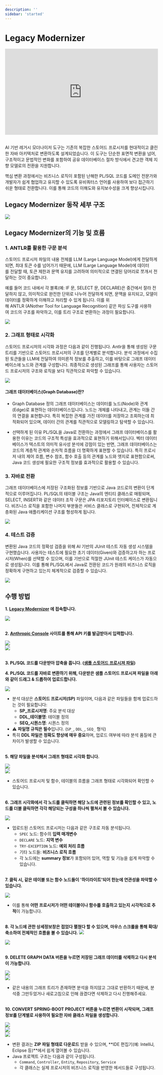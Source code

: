 ```yaml
---
description: ''
sidebar: 'started'
---
```


# Legacy Modernizer

<div style="position: relative; padding-bottom: 56.25%; padding-top: 0px; height: 0; overflow: hidden;">
	<iframe style="position: absolute; top: 0; left: 0; width: 100%; height: 100%;" 
        src="https://www.youtube.com/embed/-cMP4bCkiFc" 
        frameborder="0" crolling="no" frameborder="none" allowfullscreen="">
    </iframe>
</div>
<br>

AI 기반 레거시 모더나이저 도구는 기존의 복잡한 스토어드 프로시저를 현대적이고 클린한 자바 아키텍처로 변환하도록 설계되었습니다. 이 도구는 단순한 표면적 변환을 넘어, 구조적이고 문법적인 변화를 포함하여 공유 데이터베이스 절차 방식에서 견고한 객체 지향 모델로의 전환을 지원합니다.

핵심 변환 과정에서는 비즈니스 로직이 포함된 난해한 PL/SQL 코드를 도메인 전문가와 개발자가 쉽게 협업하고 유지할 수 있도록 유비쿼터스 언어를 사용하여 보다 접근하기 쉬운 형태로 전환합니다. 이를 통해 코드의 이해도와 유지보수성을 크게 향상시킵니다.

## Legacy Modernizer 동작 세부 구조
<img src="https://www.uengine.org/images/Legacy-Code-2-Clean-Code.jpg">

## Legacy Modernizer의 기능 및 흐름
### 1. ANTLR를 활용한 구문 분석
스토어드 프로시저 파일의 내용 전체를 LLM (Large Language Model)에게 전달하게 되면, 최대 토큰 수를 넘어가기 때문에,  LLM (Large Language Model)에 데이터를 전달할 때, 토큰 제한과 문맥 유지를 고려하여 의미적으로 연결된 덩어리로 쪼개서 전달하는 것이 중요합니다. 

예를 들어 코드 내에서 각 블록(예: IF 문, SELECT 문, DECLARE)은 중간에서 잘라 전달하지 않고, 의미적으로 완전한 단위로 나누어 전달하게 되면, 문맥을 유지되고, 모델이 데이터를 정확하게 이해하고 처리할 수 있게 됩니다. 이를 위해 ANTLR (ANother Tool for Language Recognition) 같은 파싱 도구를 사용하여 코드의 구조를 파악하고, 이를 트리 구조로 변환하는 과정이 필요합니다.

<img src="https://github.com/user-attachments/assets/cfdd2696-292a-41fc-949f-c6f7c09f4292">

### 2. 그래프 형태로 시각화
스토어드 프로시저의 시각화 과정은 다음과 같이 진행됩니다. Antlr을 통해 생성된 구문 트리를 기반으로 스토어드 프로시저의 구조를 단계별로 분석합니다. 분석 과정에서 수집된 토큰들을 LLM에 전달하여 의미론적 정보를 추출하고, 이를 바탕으로 그래프 데이터베이스에 노드와 관계를 구성합니다. 최종적으로 생성된 그래프를 통해 사용자는 스토어드 프로시저의 구조와 로직을 보다 직관적으로 파악할 수 있습니다.

<img src="https://github.com/user-attachments/assets/c2b2b284-9f73-4ba0-b633-e863b6406949">

#### 그래프 데이터베이스(Graph Database)란?
* Graph Database 정의
그래프 데이터베이스는 데이터를 노드(Node)와 관계(Edge)로 표현하는 데이터베이스입니다. 노드는 개체를 나타내고, 관계는 이들 간의 연결을 표현합니다. 특히 복잡한 관계를 가진 데이터를 저장하고 조회하는데 최적화되어 있으며, 데이터 간의 관계를 직관적으로 모델링하고 탐색할 수 있습니다.

* 선택하게 된 이유
PL/SQL을 Java로 전환하는 과정에서 그래프 데이터베이스를 활용한 이유는 코드의 구조적 특성을 효과적으로 표현하기 위해서입니다. 벡터 데이터베이스가 텍스트의 의미적 유사성 분석에 강점이 있는 반면, 그래프 데이터베이스는 코드의 계층적 관계와 순차적 흐름을 더 명확하게 표현할 수 있습니다. 특히 프로시저 내의 제어 흐름, 변수 참조, 함수 호출 등의 관계를 노드와 엣지로 표현함으로써, Java 코드 생성에 필요한 구조적 정보를 효과적으로 활용할 수 있습니다.

### 3. 자바로 전환
그래프 데이터베이스에 저장된 구조화된 정보를 기반으로 Java 코드로의 변환이 단계적으로 이루어집니다. PL/SQL의 테이블 구조는 Java의 엔티티 클래스로 매핑되며, SELECT, INSERT와 같은 데이터 조작 구문은 JPA 리포지토리 인터페이스로 변환됩니다. 비즈니스 로직을 포함한 나머지 부분들은 서비스 클래스로 구현되어, 전체적으로 계층화된 Java 애플리케이션 구조를 형성하게 됩니다.

<img src="https://github.com/user-attachments/assets/64599fc7-b9d2-4a67-a0d9-d9ed8ec51abd">

### 4. 테스트 검증
변환된 Java 코드의 정확성 검증을 위해 AI 기반의 JUnit 테스트 자동 생성 시스템을 구현했습니다. 사용자는 테스트에 필요한 초기 데이터(Given)와 검증하고자 하는 프로시저(When)를 선택할 수 있으며, 이를 기반으로 적절한 JUnit 테스트 케이스가 자동으로 생성됩니다. 이를 통해 PL/SQL에서 Java로 전환된 코드가 원래의 비즈니스 로직을 정확하게 구현하고 있는지 체계적으로 검증할 수 있습니다.

<img src="https://github.com/user-attachments/assets/881e0570-4030-4c59-a897-c2026879e744">

## 수행 방법
<!-- #### 데모 : 근태 관리 시스템 자바 코드 전환 -->

**1. [Legacy Modernizer](http://modernizer.uengine.io/) 에 접속합니다.**

<img src="https://ju0735.github.io/uengine-new.github.io/images/legacy-modernizer/01.png">
<br><br>

**2. [Anthropic Console](https://console.anthropic.com/settings/keys) 사이트를 통해 API 키를 발급받아서 입력합니다.**

<img src="https://ju0735.github.io/uengine-new.github.io/images/legacy-modernizer/02.png">
<br>

<img src="https://ju0735.github.io/uengine-new.github.io/images/legacy-modernizer/03.png">
<br><br>

**3. PL/SQL 코드를 다운받아 압축을 풉니다. ([샘플 스토어드 프로시져 파일](https://www.uengine.org/images/sample_stored_procedure_file_new.zip))**

**4. PL/SQL 코드를 자바로 변환하기 위해, 다운받은 샘플 스토어드 프로시져 파일을 아래와 같이 드래그 & 드롭하여 업로드합니다.**

<!-- 분석 과정을 통해 데이터를 처리하게 됩니다.** -->

<img src="https://ju0735.github.io/uengine-new.github.io/images/legacy-modernizer/04.png">
<br>

<!-- - 변환 시 직면하는 주요 도전 중 하나인 LLM 문자열 크기 제한을 해결하기 위해 PL/SQL 코드를 여러 단위로 분할하여 전달합니다.
- Antlr와 같은 파싱 도구를 활용하여 구문 구조를 파악하고, 의미 있는 문맥을 유지하며 문을 분할하여 분석에 활용합니다.
 - 원본 코드도 확인 가능하며, 직원 존재 여부 확인, 정규직 여부 확인 함수는 전달된 직원키를 사용하여 확인할 수 있습니다.
- 이미 존재하는 직원인지 확인하는 함수를 호출하여 존재하지 않다면 인서트문을 실행합니다. -->
- 분석 대상은 **스토어드 프로시저(SP)** 파일이며, 다음과 같은 파일들을 함께 업로드하는 것이 필요합니다:
    - **SP_프로시저명**: 주요 분석 대상
    - **DDL_테이블명**: 테이블 정의
    - **SEQ_시퀀스명**: 시퀀스 정의
- ⚠️ **파일명 규칙은 필수**입니다. (`SP_`, `DDL_`, `SEQ_` 형식)
- 특히 **DDL 파일은 정확도 향상에 매우 중요**하며, 업로드 여부에 따라 분석 품질에 큰 차이가 발생할 수 있습니다.
<br><br>

**5. 해당 파일을 분석해서 그래프 형태로 시각화 합니다.**

<img src="https://ju0735.github.io/uengine-new.github.io/images/legacy-modernizer/05.png">
<br>

<img src="https://ju0735.github.io/uengine-new.github.io/images/legacy-modernizer/06.png">
<br>

<!-- - 업로드한 PL/SQL 파일 단위과 같이 4개의 최상위 노드가 구성되고, 각각 해당되는 구성을 하나씩 펼쳐서 볼 수 있습니다.
- 직원 정보의 유무를 확인하며, 특정 테이블에서 레코드를 조회하는 셀렉트 문이 포함되어 있습니다.
- 함수의 입력 매개변수와 지역 변수를 설명하는 스펙이 있으며, 비즈니스 로직을 나타내는 노드가 존재합니다.
- 세부 노드는 각각 summary가 존재하여, 무슨 역할을 하는지 파악할 수 있습니다. -->
- 스토어드 프로시저 및 함수, 테이블의 흐름을 그래프 형태로 시각화되어 확인할 수 있습니다.
<br><br>

**6. 그래프 시각화에서 각 노드를 클릭하면 해당 노드에 관련된 정보를 확인할 수 있고, 노드를 더블 클릭하면 각각 해당되는 구성을 하나씩 펼쳐서 볼 수 있습니다.**

<img src="https://ju0735.github.io/uengine-new.github.io/images/legacy-modernizer/07.png">
<br>

<!-- - 셀렉트, DML (Data Manipulation Language) 노드는 테이블과 연관이 되어있으며, 셀렉트는 FROM으로 인서트, 딜리트, 업데이트는 NEXT로 연결되어 있습니다.
- 테이블을 클릭하면 필드 정보와 NULL 여부를 확인할 수 있고, 같은 테이블이기 때문에 클릭시 하이라이트로 표시가 됩니다.
- 함수를 클릭할때도 하이라이트가 표시되어 어떤 함수가 호출되는지 쉽게 파악할 수 있으며, 다양한 프로시저와 패키지가 구성되어 있습니다.
- 출퇴근 관리 패키지도 똑같은 구조로 되어있으며, 이러한 그래프 정보들을 활용하여 자바로 변환하게 됩니다. -->
- 업로드된 스토어드 프로시저는 다음과 같은 구조로 자동 분석됩니다.
  - `SPEC` 노드: 함수의 **입력 매개변수**
  - `DECLARE` 노드: **지역 변수**
  - `TRY-EXCEPTION` 노드: **예외 처리 흐름**
  - 기타 노드들: **비즈니스 로직 흐름**
  - 각 노드에는 **summary 정보**가 포함되어 있어, 역할 및 기능을 쉽게 파악할 수 있습니다.
<br><br>

**7. 클릭 시, 같은 테이블 또는 함수 노드들이 '하이라이트'되어 한눈에 연관성을 파악할 수 있습니다.**

<img src="https://ju0735.github.io/uengine-new.github.io/images/legacy-modernizer/08.png">
<br>

- 이를 통해 **어떤 프로시저가 어떤 테이블이나 함수를 호출하고 있는지 시각적으로 추적**이 가능합니다.
<br><br>

**8. 각 노드에 관한 상세정보창은 접었다 펼쳤다 할 수 있으며, 마우스 스크롤을 통해 확대/축소하여 전체적인 흐름을 볼 수 있습니다.**
<img src="https://ju0735.github.io/uengine-new.github.io/images/legacy-modernizer/09.png">
<br>

<img src="https://ju0735.github.io/uengine-new.github.io/images/legacy-modernizer/10.png">
<br><br>

**9. DELETE GRAPH DATA 버튼을 누르면 저장된 그래프 데이터를 삭제하고 다시 분석이 가능합니다.**

<img src="https://ju0735.github.io/uengine-new.github.io/images/legacy-modernizer/11.png">
<br>

<img src="https://ju0735.github.io/uengine-new.github.io/images/legacy-modernizer/12.png">
<br>

- 같은 내용의 그래프 트리가 존재하면 분석을 하지않고 그대로 반환하기 때문에, 분석중 그만두었거나 새로고침으로 인해 끊겼다면 삭제하고 다시 진행해주세요.
<br><br>

**10. CONVERT SPRING-BOOT PROJECT 버튼을 누르면 변환이 시작되며, 그래프 정보를 단계별로 사용하여 필요한 자바 클래스 파일을 생성합니다.**

<img src="https://ju0735.github.io/uengine-new.github.io/images/legacy-modernizer/13.png">
<br>
<img src="https://ju0735.github.io/uengine-new.github.io/images/legacy-modernizer/14.png">
<br>

<img src="https://ju0735.github.io/uengine-new.github.io/images/demo-corporate/use-04.jpg">
<br>

- 변환 결과는 **ZIP 파일 형태로 다운로드** 받을 수 있으며, **IDE 편집기(예: IntelliJ, Eclipse 등)**에서 쉽게 열어볼 수 있습니다.
- Java 프로젝트 구조는 다음과 같이 구성됩니다.
    - `Command`, `Controller`, `Entity`, `Repository`, `Service`
    - 각 클래스는 실제 프로시저의 비즈니스 로직을 반영한 메서드들로 구성됩니다.

<!-- - 각 업로드된 파일에 따라 어떤 패키지 파일과 어떤 프로시저가 컨버팅되는지를 표시합니다.
- 자바로 전환된 결과는 zip 형태로 다운로드 받을수도 있습니다.
- 변환된 자바 프로젝트는 커맨드, 컨트롤러, 엔티티, 리포지토리, 서비스로 구분되어 각 메서드가 실제 로직을 실행하는 구조로 되어 있습니다.
- 예를들어, INS_EMPLOYEE는 직원을 등록하는 프로시저로, '직원키', '직원이름', '부서코드', '정규직 여부' 정보를 받게되어 관련 메서드를 호출하여 해당 직원 정보를 생성하고 저장합니다.
<br><br> 

**6. 자바로 변환된 결과가 제대로 되었는지 확인하기 위해 특정 프로시저를 실행할 수 있으며, 추가로 파라미터와 필요한 초기 데이터를 입력할 수 있습니다.**

<img src="https://www.uengine.org/images/demo-corporate/use-05.jpg">

- 직원, 급여, 결근여부 등 입력된 정보는 자동으로 테스트 케이스를 생성하는 데 사용됩니다.
- 여러 케이스를 추가하여 다양한 상황을 테스트하고, 정직원 여부에 따른 급여 변화 등을 확인합니다.
- 테스트 결과는 화면에 반영되며, 테스트를 수행한 뒤의 데이터와 입력한 프로시저 정보를 통해 검증됩니다.
<br><br>

**7. 테스트가 성공하면 Given-When-Then 로직이 제대로 실행된 것을 확인할 수 있습니다.**

<img src="https://www.uengine.org/images/demo-corporate/use-06.jpg">

- 실제 테스트 시행 시 트랜지션 로그가 생성되어 보여집니다.
- Given은 입력한 정보를, When은 프로시저 호출, 파라미터 정보, Then은 호출 결과를 보여줍니다.
- test폴더에 파일이 생성되고, CASE 1 에 입력한 값과 정보가 동일하며 정규직의 경우 한 번 결근시 10만원 감소하여, 총 90만원으로 변환되는 로직을 확인할 수 있습니다.
<br><br>

<img src="https://www.uengine.org/images/demo-corporate/use-07.jpg">

- CASE 2 도 마찬가지로 입력 값과 정보가 동일하며, 정규직이 아닐 경우 한 번 결근시 20만원 감소하여, 80만원에서 60만원으로 변동된 결과가 나타납니다.
- CASE 2 에 입력한 데이터를 기반으로 java에서도 초기 데이터를 등록하게 되고 Given-When-Then 로직이 제대로 실행된 것을 확인할 수 있습니다.
- 만일 테스트가 실패하면, 피드백 루프를 통해 계속 코드를 수정하며 같은 결과를 도출하게 됩니다. -->

<style>
.mobile-view {
    display: none;
}
.btn-pdf {
    text-align: center; 
    line-height: 30px; 
    border-radius: 8px;
    display: inline-block;
    text-align: center;
    margin-bottom: 30px;
    padding: 8px 16px;
}
.btn-pdf a {
    font-size: 16px;
    font-weight: bold;
    color: #fff !important;
    text-decoration: none;
}

@media screen and (max-width: 499px) {
    .responsive-table {
        display: none;
    }

    .mobile-view {
        display: block;
    }

    .mobile-view div {
        font-size: 16px;
        font-weight: bold;
        margin-top:20px;
    }
}
</style>